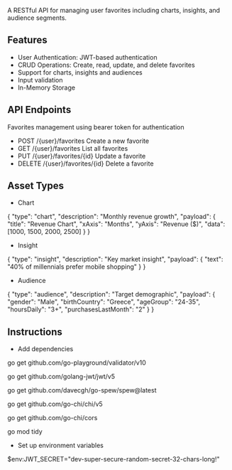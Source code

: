 A RESTful API for managing user favorites including charts, insights, and audience segments.

## Features
* User Authentication: JWT-based authentication
* CRUD Operations: Create, read, update, and delete favorites
* Support for charts, insights and audiences
* Input validation
* In-Memory Storage

## API Endpoints
Favorites management using bearer token for authentication
* POST	/{user}/favorites Create a new favorite	
* GET	/{user}/favorites	List all favorites	 
* PUT	/{user}/favorites/{id}	Update a favorite 
* DELETE	/{user}/favorites/{id}	Delete a favorite 

## Asset Types

* Chart
  
{
  "type": "chart",
  "description": "Monthly revenue growth",
  "payload": {
    "title": "Revenue Chart",
    "xAxis": "Months",
    "yAxis": "Revenue ($)",
    "data": [1000, 1500, 2000, 2500]
  }
}

* Insight
  
{
  "type": "insight",
  "description": "Key market insight",
  "payload": {
    "text": "40% of millennials prefer mobile shopping"
  }
}

* Audience
  
{
  "type": "audience",
  "description": "Target demographic",
  "payload": {
    "gender": "Male",
    "birthCountry": "Greece",
    "ageGroup": "24-35",
    "hoursDaily": "3+",
    "purchasesLastMonth": "2"
  }
}


## Instructions

* Add dependencies
  
go get github.com/go-playground/validator/v10

go get github.com/golang-jwt/jwt/v5

go get github.com/davecgh/go-spew/spew@latest

go get github.com/go-chi/chi/v5

go get github.com/go-chi/cors

go mod tidy

* Set up environment variables
  
$env:JWT_SECRET="dev-super-secure-random-secret-32-chars-long!"
